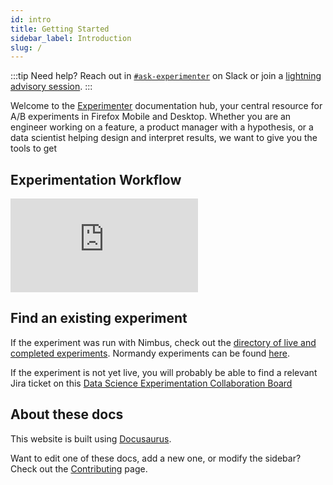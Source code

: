 ```yaml
---
id: intro
title: Getting Started
sidebar_label: Introduction
slug: /
---
```


:::tip
Need help? Reach out in [`#ask-experimenter`](https://mozilla.slack.com/archives/CF94YGE03) on Slack or join a [lightning advisory session](https://docs.google.com/document/d/1fj4BqG0N-cN_Fx5sq-AozdiOdKO7asaDWR4B7sH88F0).
:::

Welcome to the [Experimenter](https://experimenter.services.mozilla.com/nimbus/) documentation hub, your central resource for A/B experiments in Firefox Mobile and Desktop. Whether you are an engineer working on a feature, a product manager with a hypothesis, or a data scientist helping design and interpret results, we want to give you the tools to get

## Experimentation Workflow 

<div class="miro-container"> 
<iframe class="responsive-iframe" src="https://miro.com/app/live-embed/uXjVOJ3IYRA=/?moveToViewport=-2130,380,5949,3025&embedAutoplay=true" frameBorder="0" scrolling="no"></iframe>
</div>

## Find an existing experiment

If the experiment was run with Nimbus, check out the [directory of live and completed experiments](https://experimenter.services.mozilla.com/nimbus/). Normandy experiments can be found [here](https://experimenter.services.mozilla.com/).

If the experiment is not yet live, you will probably be able to find a relevant Jira ticket on this [Data Science Experimentation Collaboration Board](https://mozilla-hub.atlassian.net/jira/software/c/projects/DS/boards/258)

## About these docs

This website is built using [Docusaurus](https://v2.docusaurus.io/).

Want to edit one of these docs, add a new one, or modify the sidebar? Check out the [Contributing](/contributing) page.
